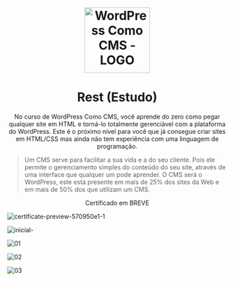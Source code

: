 <h1 align="center">
    <img width="150px" alt="WordPress Como CMS - LOGO" src="https://user-images.githubusercontent.com/57417305/79774710-8fe03000-8309-11ea-958b-2919a749be97.png" />
</h1>

<h1 align="center">
    Rest (Estudo)
</h2>

<p align="center">
    No curso de WordPress Como CMS, você aprende do zero como pegar qualquer site em HTML e torná-lo totalmente gerenciável com
    a plataforma do WordPress. Este é o próximo nível para você que já consegue criar sites em HTML/CSS mas ainda não tem
    experiência com uma linguagem de programação.
</p>

> Um CMS serve para facilitar a sua vida e a do seu cliente. Pois ele permite o gerenciamento simples do conteúdo do seu site,
através de uma interface que qualquer um pode aprender. O CMS será o WordPress, este está presente em mais de 25% dos sites
da Web e em mais de 50% dos que utilizam um CMS.

<p align="center">
    Certificado em BREVE
</p>

![certificate-preview-570950e1-1](https://user-images.githubusercontent.com/57417305/80658273-1f00ec80-8a5c-11ea-8c99-af336b68409c.png)

![inicial-](https://user-images.githubusercontent.com/57417305/79775149-34627200-830a-11ea-865d-3613726ebea2.png)

![01](https://user-images.githubusercontent.com/57417305/79775249-59ef7b80-830a-11ea-91c4-c5e2110cbf42.jpg)

![02](https://user-images.githubusercontent.com/57417305/79775278-62e04d00-830a-11ea-9f6c-b6936af4ab60.jpg)

![03](https://user-images.githubusercontent.com/57417305/79775303-6a9ff180-830a-11ea-9bbf-4b94f38427aa.jpg)
